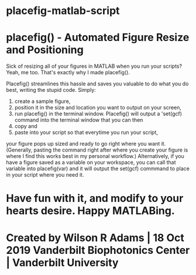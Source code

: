 # placefig-matlab-script

placefig() - Automated Figure Resize and Positioning
==========================================================
Sick of resizing all of your figures in MATLAB when you run your scripts?
Yeah, me too. That's exactly why I made placefig().

Placefig() streamlines this hassle and saves you valuable to do what you
do best, writing the stupid code. Simply: 
  1) create a sample figure, 
  2) position it in the size and location you want to output on your screen,
  3) run placefig() in the terminal window. Placefig() will output a
      'set(gcf) command into the terminal window that you can then 
  4) copy and 
  5) paste into your script so that everytime you run your script,
  
your figure pops up sized and ready to go right where you want it. (Generally,
pasting the command right after where you create your figure is where I
find this works best in my personal workflow.)
Alternatively, if you have a figure saved as a variable on your
workspace, you can call that variable into placefig(var) and it will
output the set(gcf) commmand to place in your script where you need it.
 
Have fun with it, and modify to your hearts desire. Happy MATLABing.
==========================================================
Created by Wilson R Adams | 18 Oct 2019 
Vanderbilt Biophotonics Center | Vanderbilt University
==========================================================

